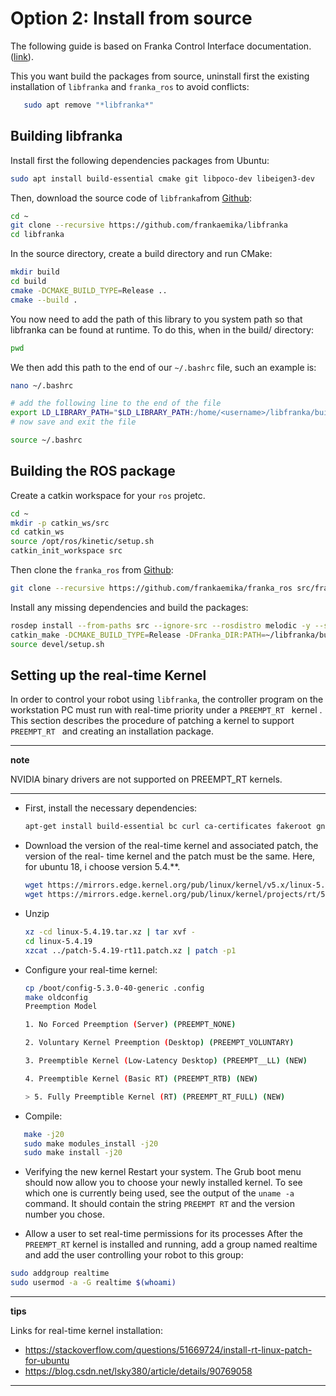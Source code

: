 Option 2: Install from source
==============================
The following guide is based on Franka Control Interface documentation. ([link](https://frankaemika.github.io/docs/index.html)).


This you want build the packages from source, uninstall first the existing installation of ``` libfranka ``` and ``` franka_ros ``` to avoid conflicts:
```sh
   sudo apt remove "*libfranka*"
```
## Building libfranka

Install first the following dependencies packages from Ubuntu:
```sh
sudo apt install build-essential cmake git libpoco-dev libeigen3-dev
```
Then, download the source code of ``` libfranka ```from [Github](https://github.com/frankaemika/libfranka):
```sh
cd ~
git clone --recursive https://github.com/frankaemika/libfranka
cd libfranka
```
In the source directory, create a build directory and run CMake:
```sh
mkdir build
cd build
cmake -DCMAKE_BUILD_TYPE=Release ..
cmake --build .
```
You now need to add the path of this library to you system path so that libfranka can be found at runtime. To do this, when in the build/ directory:
```sh
pwd
```
We then add this path to the end of our ``` ~/.bashrc ``` file, such an example is:
```sh
nano ~/.bashrc

# add the following line to the end of the file
export LD_LIBRARY_PATH="$LD_LIBRARY_PATH:/home/<username>/libfranka/build"
# now save and exit the file

source ~/.bashrc
```

## Building the ROS package
Create a catkin workspace for your ``` ros ``` projetc.
```sh
cd ~
mkdir -p catkin_ws/src
cd catkin_ws
source /opt/ros/kinetic/setup.sh
catkin_init_workspace src
```
Then clone the ``` franka_ros ``` from [Github](https://github.com/frankaemika/franka_ros):
```sh
git clone --recursive https://github.com/frankaemika/franka_ros src/franka_ros
```
Install any missing dependencies and build the packages:
```sh
rosdep install --from-paths src --ignore-src --rosdistro melodic -y --skip-keys libfranka
catkin_make -DCMAKE_BUILD_TYPE=Release -DFranka_DIR:PATH=~/libfranka/build
source devel/setup.sh
```  

## Setting up the real-time Kernel
In order to control your robot using ``` libfranka ```, the controller program on the workstation PC must run with real-time priority under a ```PREEMPT_RT ``` kernel . This section describes the procedure of patching a kernel to support ```PREEMPT_RT ``` and creating an installation package.
***
**note**

NVIDIA binary drivers are not supported on PREEMPT_RT kernels.

***
- First, install the necessary dependencies:
  ```sh
  apt-get install build-essential bc curl ca-certificates fakeroot gnupg2 libssl-dev lsb-release libelf-dev bison flex
  ```
- Download the version of the real-time kernel and associated patch, the version of the real-  time kernel and the patch must be the same. Here, for ubuntu 18, i choose version 5.4.**.
  ```sh
  wget https://mirrors.edge.kernel.org/pub/linux/kernel/v5.x/linux-5.4.19.tar.xz
  wget https://mirrors.edge.kernel.org/pub/linux/kernel/projects/rt/5.4/patch-5.4.19-rt11.patch.xz
  ```
- Unzip
  ```sh
  xz -cd linux-5.4.19.tar.xz | tar xvf -
  cd linux-5.4.19
  xzcat ../patch-5.4.19-rt11.patch.xz | patch -p1
  ```
- Configure your real-time kernel:
  ```sh
  cp /boot/config-5.3.0-40-generic .config
  make oldconfig
  Preemption Model

  1. No Forced Preemption (Server) (PREEMPT_NONE)

  2. Voluntary Kernel Preemption (Desktop) (PREEMPT_VOLUNTARY)

  3. Preemptible Kernel (Low-Latency Desktop) (PREEMPT__LL) (NEW)

  4. Preemptible Kernel (Basic RT) (PREEMPT_RTB) (NEW)

  > 5. Fully Preemptible Kernel (RT) (PREEMPT_RT_FULL) (NEW)
  ```
- Compile:
```sh
   make -j20
   sudo make modules_install -j20
   sudo make install -j20
```

- Verifying the new kernel
Restart your system. The Grub boot menu should now allow you to choose your newly installed kernel. To see which one is currently being used, see the output of the ``` uname -a ``` command. It should contain the string ``` PREEMPT RT ``` and the version number you chose.

- Allow a user to set real-time permissions for its processes
After the ``` PREEMPT_RT ``` kernel is installed and running, add a group named realtime and add the user controlling your robot to this group:
```sh
sudo addgroup realtime
sudo usermod -a -G realtime $(whoami)
```
***
**tips**

Links for real-time kernel installation:
- <https://stackoverflow.com/questions/51669724/install-rt-linux-patch-for-ubuntu>
- <https://blog.csdn.net/lsky380/article/details/90769058>

***
